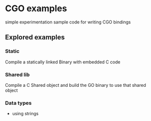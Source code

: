 # CGO examples

simple experimentation sample code for writing CGO bindings

## Explored examples

### Static

Compile a statically linked Binary with embedded C code

### Shared lib

Compile a C Shared object and build the GO binary to use that shared object

### Data types

* using strings

